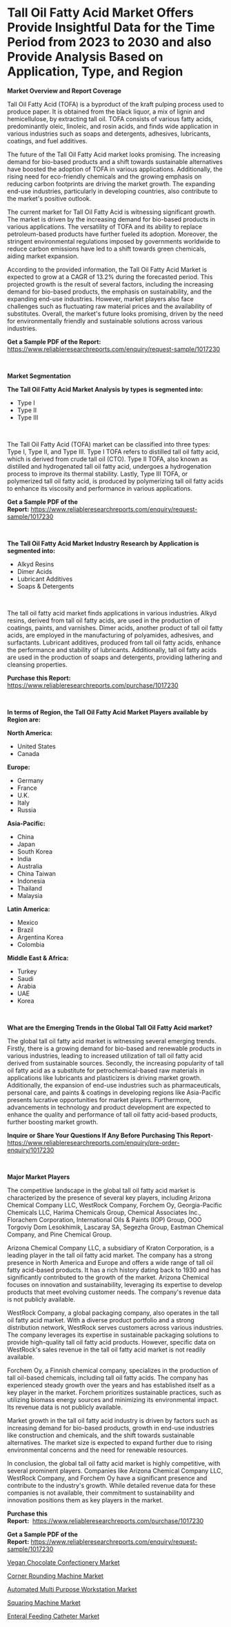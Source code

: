 <p><h1>Tall Oil Fatty Acid Market Offers Provide Insightful Data for the Time Period from 2023 to 2030 and also Provide Analysis Based on Application, Type, and Region</h1></p><p><strong>Market Overview and Report Coverage</strong></p>
<p><p>Tall Oil Fatty Acid (TOFA) is a byproduct of the kraft pulping process used to produce paper. It is obtained from the black liquor, a mix of lignin and hemicellulose, by extracting tall oil. TOFA consists of various fatty acids, predominantly oleic, linoleic, and rosin acids, and finds wide application in various industries such as soaps and detergents, adhesives, lubricants, coatings, and fuel additives.</p><p>The future of the Tall Oil Fatty Acid market looks promising. The increasing demand for bio-based products and a shift towards sustainable alternatives have boosted the adoption of TOFA in various applications. Additionally, the rising need for eco-friendly chemicals and the growing emphasis on reducing carbon footprints are driving the market growth. The expanding end-use industries, particularly in developing countries, also contribute to the market's positive outlook.</p><p>The current market for Tall Oil Fatty Acid is witnessing significant growth. The market is driven by the increasing demand for bio-based products in various applications. The versatility of TOFA and its ability to replace petroleum-based products have further fueled its adoption. Moreover, the stringent environmental regulations imposed by governments worldwide to reduce carbon emissions have led to a shift towards green chemicals, aiding market expansion.</p><p>According to the provided information, the Tall Oil Fatty Acid Market is expected to grow at a CAGR of 13.2% during the forecasted period. This projected growth is the result of several factors, including the increasing demand for bio-based products, the emphasis on sustainability, and the expanding end-use industries. However, market players also face challenges such as fluctuating raw material prices and the availability of substitutes. Overall, the market's future looks promising, driven by the need for environmentally friendly and sustainable solutions across various industries.</p></p>
<p><strong>Get a Sample PDF of the Report:</strong> <a href="https://www.reliableresearchreports.com/enquiry/request-sample/1017230">https://www.reliableresearchreports.com/enquiry/request-sample/1017230</a></p>
<p>&nbsp;</p>
<p><strong>Market Segmentation</strong></p>
<p><strong>The Tall Oil Fatty Acid Market Analysis by types is segmented into:</strong></p>
<p><ul><li>Type I</li><li>Type II</li><li>Type III</li></ul></p>
<p>&nbsp;</p>
<p><p>The Tall Oil Fatty Acid (TOFA) market can be classified into three types: Type I, Type II, and Type III. Type I TOFA refers to distilled tall oil fatty acid, which is derived from crude tall oil (CTO). Type II TOFA, also known as distilled and hydrogenated tall oil fatty acid, undergoes a hydrogenation process to improve its thermal stability. Lastly, Type III TOFA, or polymerized tall oil fatty acid, is produced by polymerizing tall oil fatty acids to enhance its viscosity and performance in various applications.</p></p>
<p><strong>Get a Sample PDF of the Report:</strong>&nbsp;<a href="https://www.reliableresearchreports.com/enquiry/request-sample/1017230">https://www.reliableresearchreports.com/enquiry/request-sample/1017230</a></p>
<p>&nbsp;</p>
<p><strong>The Tall Oil Fatty Acid Market Industry Research by Application is segmented into:</strong></p>
<p><ul><li>Alkyd Resins</li><li>Dimer Acids</li><li>Lubricant Additives</li><li>Soaps & Detergents</li></ul></p>
<p>&nbsp;</p>
<p><p>The tall oil fatty acid market finds applications in various industries. Alkyd resins, derived from tall oil fatty acids, are used in the production of coatings, paints, and varnishes. Dimer acids, another product of tall oil fatty acids, are employed in the manufacturing of polyamides, adhesives, and surfactants. Lubricant additives, produced from tall oil fatty acids, enhance the performance and stability of lubricants. Additionally, tall oil fatty acids are used in the production of soaps and detergents, providing lathering and cleansing properties.</p></p>
<p><strong>Purchase this Report:</strong>&nbsp; <a href="https://www.reliableresearchreports.com/purchase/1017230">https://www.reliableresearchreports.com/purchase/1017230</a></p>
<p>&nbsp;</p>
<p><strong>In terms of Region, the Tall Oil Fatty Acid Market Players available by Region are:</strong></p>
<p>
    <p> <strong> North America: </strong>
        <ul>
            <li>United States</li>
            <li>Canada</li>
        </ul>
        </p> 
    <p> <strong> Europe: </strong>
        <ul>
            <li>Germany</li>
            <li>France</li>
            <li>U.K.</li>
            <li>Italy</li>
            <li>Russia</li>
        </ul>
        </p> 
    <p> <strong> Asia-Pacific: </strong>
        <ul>
            <li>China</li>
            <li>Japan</li>
            <li>South Korea</li>
            <li>India</li>
            <li>Australia</li>
            <li>China Taiwan</li>
            <li>Indonesia</li>
            <li>Thailand</li>
            <li>Malaysia</li>
        </ul>
        </p> 
    <p> <strong> Latin America: </strong>
        <ul>
            <li>Mexico</li>
            <li>Brazil</li>
            <li>Argentina Korea</li>
            <li>Colombia</li>
        </ul>
        </p> 
    <p> <strong> Middle East & Africa: </strong>
        <ul>
            <li>Turkey</li>
            <li>Saudi</li>
            <li>Arabia</li>
            <li>UAE</li>
            <li>Korea</li>
        </ul>
    </p>
    </p>
<p>&nbsp;</p>
<p><strong>What are the Emerging Trends in the Global Tall Oil Fatty Acid market?</strong></p>
<p><p>The global tall oil fatty acid market is witnessing several emerging trends. Firstly, there is a growing demand for bio-based and renewable products in various industries, leading to increased utilization of tall oil fatty acid derived from sustainable sources. Secondly, the increasing popularity of tall oil fatty acid as a substitute for petrochemical-based raw materials in applications like lubricants and plasticizers is driving market growth. Additionally, the expansion of end-use industries such as pharmaceuticals, personal care, and paints & coatings in developing regions like Asia-Pacific presents lucrative opportunities for market players. Furthermore, advancements in technology and product development are expected to enhance the quality and performance of tall oil fatty acid-based products, further boosting market growth.</p></p>
<p><strong>Inquire or Share Your Questions If Any Before Purchasing This Report</strong>- <a href="https://www.reliableresearchreports.com/enquiry/pre-order-enquiry/1017230">https://www.reliableresearchreports.com/enquiry/pre-order-enquiry/1017230</a></p>
<p>&nbsp;</p>
<p><strong>Major Market Players</strong></p>
<p><p>The competitive landscape in the global tall oil fatty acid market is characterized by the presence of several key players, including Arizona Chemical Company LLC, WestRock Company, Forchem Oy, Georgia-Pacific Chemicals LLC, Harima Chemicals Group, Chemical Associates Inc., Florachem Corporation, International Oils & Paints (IOP) Group, OOO Torgoviy Dom Lesokhimik, Lascaray SA, Segezha Group, Eastman Chemical Company, and Pine Chemical Group.</p><p>Arizona Chemical Company LLC, a subsidiary of Kraton Corporation, is a leading player in the tall oil fatty acid market. The company has a strong presence in North America and Europe and offers a wide range of tall oil fatty acid-based products. It has a rich history dating back to 1930 and has significantly contributed to the growth of the market. Arizona Chemical focuses on innovation and sustainability, leveraging its expertise to develop products that meet evolving customer needs. The company's revenue data is not publicly available.</p><p>WestRock Company, a global packaging company, also operates in the tall oil fatty acid market. With a diverse product portfolio and a strong distribution network, WestRock serves customers across various industries. The company leverages its expertise in sustainable packaging solutions to provide high-quality tall oil fatty acid products. However, specific data on WestRock's sales revenue in the tall oil fatty acid market is not readily available.</p><p>Forchem Oy, a Finnish chemical company, specializes in the production of tall oil-based chemicals, including tall oil fatty acids. The company has experienced steady growth over the years and has established itself as a key player in the market. Forchem prioritizes sustainable practices, such as utilizing biomass energy sources and minimizing its environmental impact. Its revenue data is not publicly available.</p><p>Market growth in the tall oil fatty acid industry is driven by factors such as increasing demand for bio-based products, growth in end-use industries like construction and chemicals, and the shift towards sustainable alternatives. The market size is expected to expand further due to rising environmental concerns and the need for renewable resources.</p><p>In conclusion, the global tall oil fatty acid market is highly competitive, with several prominent players. Companies like Arizona Chemical Company LLC, WestRock Company, and Forchem Oy have a significant presence and contribute to the industry's growth. While detailed revenue data for these companies is not available, their commitment to sustainability and innovation positions them as key players in the market.</p></p>
<p><strong>Purchase this Report:</strong>&nbsp;&nbsp;<a href="https://www.reliableresearchreports.com/purchase/1017230">https://www.reliableresearchreports.com/purchase/1017230</a></p>
<p></p>
<p><strong>Get a Sample PDF of the Report:</strong>&nbsp;<a href="https://www.reliableresearchreports.com/enquiry/request-sample/1017230">https://www.reliableresearchreports.com/enquiry/request-sample/1017230</a></p>
<p><p><a href="https://www.linkedin.com/pulse/vegan-chocolate-confectionery-market-insights-players-19woe/">Vegan Chocolate Confectionery Market</a></p><p><a href="https://medium.com/@rombilly2345/decoding-corner-rounding-machine-market-metrics-market-share-trends-and-growth-patterns-6e0aaa449c72">Corner Rounding Machine Market</a></p><p><a href="https://www.linkedin.com/pulse/automated-multi-purpose-workstation-market-insights-players-forecast-rvwse/">Automated Multi Purpose Workstation Market</a></p><p><a href="https://medium.com/@jacks0866979/squaring-machine-market-size-cagr-trends-2024-2030-66f8202382bd">Squaring Machine Market</a></p><p><a href="https://www.linkedin.com/pulse/enteral-feeding-catheter-market-size-growth-forecast-from-2023-vivke/">Enteral Feeding Catheter Market</a></p></p>